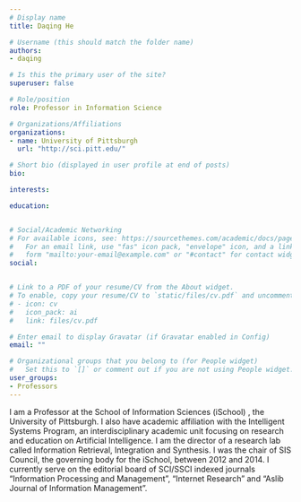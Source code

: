 ```yaml
---
# Display name
title: Daqing He

# Username (this should match the folder name)
authors:
- daqing

# Is this the primary user of the site?
superuser: false

# Role/position
role: Professor in Information Science

# Organizations/Affiliations
organizations:
- name: University of Pittsburgh
  url: "http://sci.pitt.edu/"

# Short bio (displayed in user profile at end of posts)
bio: 

interests:

education:


# Social/Academic Networking
# For available icons, see: https://sourcethemes.com/academic/docs/page-builder/#icons
#   For an email link, use "fas" icon pack, "envelope" icon, and a link in the
#   form "mailto:your-email@example.com" or "#contact" for contact widget.
social:


# Link to a PDF of your resume/CV from the About widget.
# To enable, copy your resume/CV to `static/files/cv.pdf` and uncomment the lines below.
# - icon: cv
#   icon_pack: ai
#   link: files/cv.pdf

# Enter email to display Gravatar (if Gravatar enabled in Config)
email: ""

# Organizational groups that you belong to (for People widget)
#   Set this to `[]` or comment out if you are not using People widget.
user_groups:
- Professors
---
```


I am a Professor at the School of Information Sciences (iSchool) , the University of Pittsburgh. I also have academic affiliation with the Intelligent Systems Program, an interdisciplinary academic unit focusing on research and education on Artificial Intelligence. I am the director of a research lab called Information Retrieval, Integration and Synthesis. I was the chair of SIS Council, the governing body for the iSchool, between 2012 and 2014. I currently serve on the editorial board of SCI/SSCI indexed journals “Information Processing and Management”, “Internet Research” and “Aslib Journal of Information Management”.
